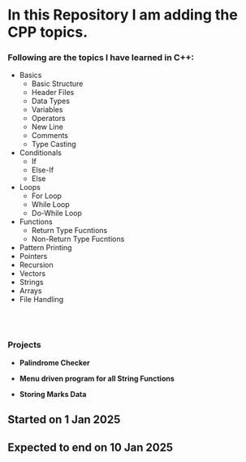 <h1>In this Repository I am adding the CPP topics.</h1>
<h3>Following are the topics I have learned in C++: </h3>
<ul>
  <li>Basics
    <ul>
      <li>Basic Structure</li>
      <li>Header Files</li>
      <li>Data Types</li>
      <li>Variables</li>
      <li>Operators</li>
      <li>New Line</li>
      <li>Comments</li>
      <li>Type Casting</li>
    </ul>
  </li>
  <li>Conditionals
    <ul>
      <li>If</li>
      <li>Else-If</li>
      <li>Else</li>
    </ul>
  </li>
  <li>Loops
    <ul>
      <li>For Loop</li>
      <li>While Loop</li>
      <li>Do-While Loop</li>
    </ul>
  </li>
  <li>Functions
    <ul>
      <li>Return Type Fucntions</li>
      <li>Non-Return Type Fucntions</li>
    </ul>
  </li>
  <li>Pattern Printing</li>
  <li>Pointers</li>
  <li>Recursion</li>
  <li>Vectors</li>
  <li>Strings</li>
  <li>Arrays</li>
  <li>File Handling</li>
</ul>
<br> <br>
<h3>Projects</h3>
<ul>
  <li><p><span style="font-weight: bold">Palindrome Checker</span></p></li>
  <li><p><span style="font-weight: bold">Menu driven program for all String Functions</span></p></li>
  <li><p><span style="font-weight: bold">Storing Marks Data</span></p></li>
</ul>
<h2>Started on 1 Jan 2025</h2>
<h2>Expected to end on 10 Jan 2025</h2>
